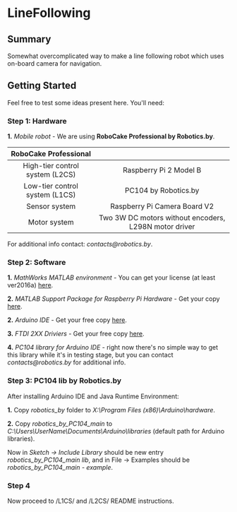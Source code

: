 # LineFollowing


## Summary
Somewhat overcomplicated way to make a line following robot which uses on-board camera for navigation.

## Getting Started
Feel free to test some ideas present here. You'll need:

### Step 1: Hardware
**1.** *Mobile robot* - We are using **RoboCake Professional by Robotics.by**.

|        RoboCake Professional   |                       |
|:---:|:---:|
|High-tier control system (L2CS) | Raspberry Pi 2 Model B|
|Low-tier control system (L1CS)  | PC104 by Robotics.by   |
|Sensor system                   | Raspberry Pi Camera Board V2|
|Motor system                    | Two 3W DC motors without encoders, L298N motor driver|

For additional info contact: *_contacts@robotics.by_*.

### Step 2: Software
**1.** *MathWorks MATLAB environment* - You can get your license (at least ver2016a) [here](http://www.mathworks.com/).

**2.** *MATLAB Support Package for Raspberry Pi Hardware* - Get your copy [here](https://www.mathworks.com/matlabcentral/fileexchange/45145-matlab-support-package-for-raspberry-pi-hardware/).

**2.** *Arduino IDE* - Get your free copy [here](https://www.arduino.cc/en/Main/OldSoftwareReleases).

**3.** *FTDI 2XX Driviers* - Get your free copy [here](http://www.ftdichip.com/Drivers/D2XX.htm).

**4.** *PC104 library for Arduino IDE* - right now there's no simple way to get this library while it's in testing stage, but you can contact *_contacts@robotics.by_* for additional info.

### Step 3: PC104 lib by Robotics.by
After installing Arduino IDE and Java Runtime Environment:

**1.** Copy *robotics_by* folder to *X:\Program Files (x86)\Arduino\hardware*.

**2.** Copy *robotics_by_PC104_main* to *C:\Users\UserName\Documents\Arduino\libraries* (default path for Arduino libraries).

Now in *Sketch -> Include Library* should be new entry *robotics_by_PC104_main lib*, and in File -> Examples should be *robotics_by_PC104_main - example*.

### Step 4
Now proceed to /L1CS/ and /L2CS/ README instructions.
